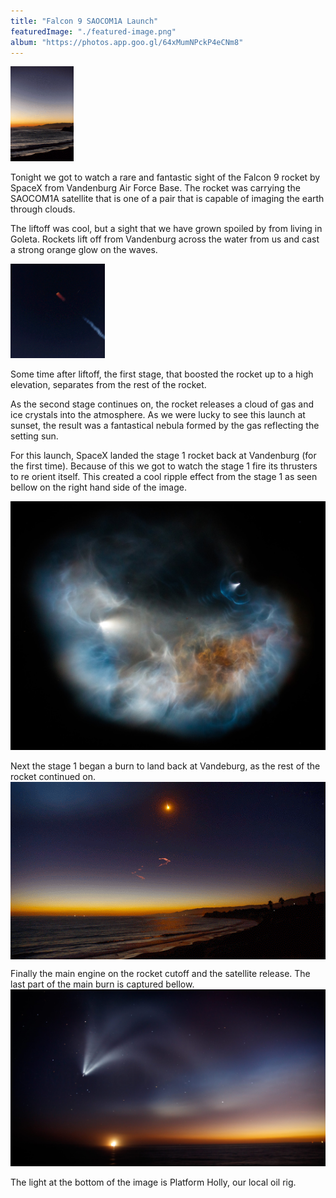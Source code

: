 ```yaml
---
title: "Falcon 9 SAOCOM1A Launch"
featuredImage: "./featured-image.png" 
album: "https://photos.app.goo.gl/64xMumNPckP4eCNm8"
---
```


<img class="float-left mt-0 mb-0" alt="Liftoff" src="launch.gif" width="20%" />

Tonight we got to watch a rare and fantastic sight of the Falcon 9 rocket by SpaceX from Vandenburg Air Force Base.
The rocket was carrying the SAOCOM1A satellite that is one of a pair that is capable of imaging the earth through clouds.


The liftoff was cool, but a sight that we have grown spoiled by from living in Goleta.
Rockets lift off from Vandenburg across the water from us and cast a strong orange glow on the waves.

<div style="clear:both" />
<img class="float-right mt-0 mb-0" alt="Seperation" src="launch2.gif" width="30%" />

Some time after liftoff, the first stage, that boosted the rocket up to a high elevation, separates from the rest of the
rocket. 


As the second stage continues on, the rocket releases a cloud of gas and ice crystals into the atmosphere.
As we were lucky to see this launch at sunset, the result was a fantastical nebula formed by the gas reflecting
the setting sun.

<div style="clear:both" />
 For this launch, SpaceX landed the stage 1 rocket back at Vandenburg (for the first time). Because of this we
got to watch the stage 1 fire its thrusters to re orient itself. This created a cool ripple effect from the stage 1 as seen
bellow on the right hand side of the image.


![Thrusters Fire](nebula.jpg)


Next the stage 1 began a burn to land back at Vandeburg, as the rest of the rocket continued on.
<img class="center-block" alt="Stage 1 Landing" src="launch3.gif" style="display:block; margin-left: auto; margin-right:auto; " />

Finally the main engine on the rocket cutoff and the satellite release. The last part of the main burn is captured bellow.
![Main Engine Cutoff](cutoff.jpg)

The light at the bottom of the image is Platform Holly, our local oil rig.
